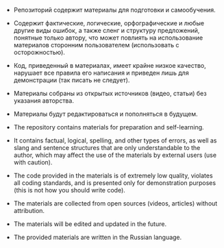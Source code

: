 * Репозиторий содержит материалы для подготовки и самообучения.
* Содержит фактические, логические, орфографические и любые другие виды ошибок, а также сленг и структуру предложений, понятные только автору, что может повлиять на использование материалов сторонним пользователем (использовать с осторожностью).
* Код, приведенный в материалах, имеет крайне низкое качество, нарушает все правила его написания и приведен лишь для демонстрации (так писать не следует).
* Материалы собраны из открытых источников (видео, статьи) без указания авторства.
* Материалы будут редактироваться и пополняться в будущем.

* The repository contains materials for preparation and self-learning.
* It contains factual, logical, spelling, and other types of errors, as well as slang and sentence structures that are only understandable to the author, which may affect the use of the materials by external users (use with caution).
* The code provided in the materials is of extremely low quality, violates all coding standards, and is presented only for demonstration purposes (this is not how you should write code).
* The materials are collected from open sources (videos, articles) without attribution.
* The materials will be edited and updated in the future.
* The provided materials are written in the Russian language.
